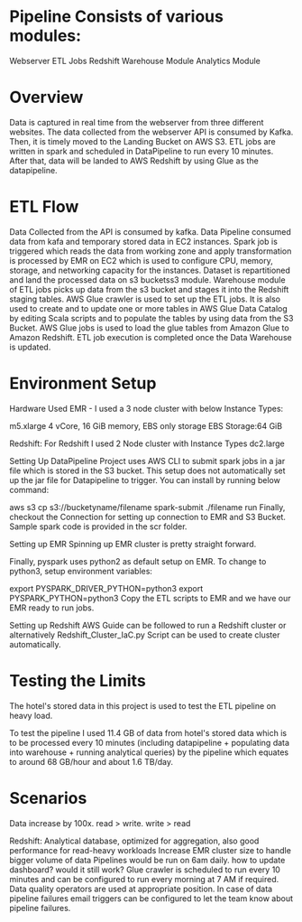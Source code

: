 
# Pipeline Consists of various modules:

Webserver
ETL Jobs
Redshift Warehouse Module
Analytics Module

# Overview
Data is captured in real time from the webserver from three different websites. The data collected from the webserver API is consumed by Kafka. Then, it is timely moved to the Landing Bucket on AWS S3. ETL jobs are written in spark and scheduled in DataPipeline to run every 10 minutes. After that, data will be landed to AWS Redshift by using Glue as the datapipeline.

# ETL Flow
Data Collected from the API is consumed by kafka.
Data Pipeline consumed data from kafa and temporary stored data in EC2 instances.
Spark job is triggered which reads the data from working zone and apply transformation is processed by EMR on EC2 which is used to configure CPU, memory, storage, and networking capacity for the instances.
Dataset is repartitioned and land the processed data on s3 bucketss3 module.
Warehouse module of ETL jobs picks up data from the s3 bucket and stages it into the Redshift staging tables.
AWS Glue crawler is used to set up the ETL jobs. It is also used to create and to update one or more tables in AWS Glue Data Catalog by editing Scala scripts and to populate the tables by using data from the S3 Bucket.
AWS Glue jobs is used to load the glue tables from Amazon Glue to Amazon Redshift.
ETL job execution is completed once the Data Warehouse is updated.

# Environment Setup
Hardware Used
EMR - I used a 3 node cluster with below Instance Types:

m5.xlarge
4 vCore, 16 GiB memory, EBS only storage
EBS Storage:64 GiB

Redshift: 
For Redshift I used 2 Node cluster with Instance Types dc2.large

Setting Up DataPipeline
Project uses AWS CLI to submit spark jobs in a jar file which is stored in the S3 bucket. This setup does not automatically set up the jar file for Datapipeline to trigger. You can install by running below command:

aws s3 cp s3://bucketyname/filename 
spark-submit ./filename run
Finally, checkout the Connection for setting up connection to EMR and S3 Bucket. Sample spark code is provided in the scr folder. 

Setting up EMR
Spinning up EMR cluster is pretty straight forward. 

Finally, pyspark uses python2 as default setup on EMR. To change to python3, setup environment variables:

export PYSPARK_DRIVER_PYTHON=python3
export PYSPARK_PYTHON=python3
Copy the ETL scripts to EMR and we have our EMR ready to run jobs.

Setting up Redshift
AWS Guide can be followed to run a Redshift cluster or alternatively Redshift_Cluster_IaC.py Script can be used to create cluster automatically.


# Testing the Limits
The hotel's stored data in this project is used to test the ETL pipeline on heavy load.

To test the pipeline I used 11.4 GB of data from hotel's stored data which is to be processed every 10 minutes (including datapipeline + populating data into warehouse + running analytical queries) by the pipeline which equates to around 68 GB/hour and about 1.6 TB/day.

# Scenarios
Data increase by 100x. read > write. write > read

Redshift: Analytical database, optimized for aggregation, also good performance for read-heavy workloads
Increase EMR cluster size to handle bigger volume of data
Pipelines would be run on 6am daily. how to update dashboard? would it still work?
Glue crawler is scheduled to run every 10 minutes and can be configured to run every morning at 7 AM if required.
Data quality operators are used at appropriate position. In case of data pipeline failures email triggers can be configured to let the team know about pipeline failures.



